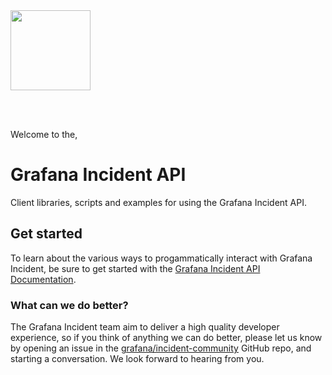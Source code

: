 <img width='128' src='https://user-images.githubusercontent.com/101659/189380497-50692d2e-49bb-4fb6-91b5-ae8daf6e1988.png' />

<br><br>

Welcome to the,

# Grafana Incident API

Client libraries, scripts and examples for using the Grafana Incident API.

## Get started

To learn about the various ways to progammatically interact with Grafana Incident, be sure to get started with the [Grafana Incident API Documentation](https://grafana.com/docs/grafana-cloud/incident/api/).

### What can we do better?

The Grafana Incident team aim to deliver a high quality developer experience, so if you think of anything we can do better, please let us know by opening an issue in the [grafana/incident-community](https://github.com/grafana/incident-community) GitHub repo, and starting a conversation. We look forward to hearing from you.

